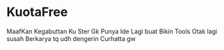 # KuotaFree
MaafKan Kegabuttan Ku Ster
Gk Punya Ide Lagi buat Bikin Tools
Otak lagi susah Berkarya 
tq udh dengerin Curhatta gw
